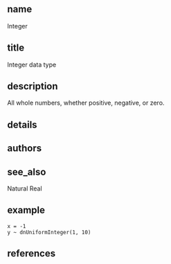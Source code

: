 ## name
Integer
## title
Integer data type
## description
All whole numbers, whether positive, negative, or zero.
## details
## authors
## see_also
Natural
Real
## example
    x = -1
    y ~ dnUniformInteger(1, 10)
## references
